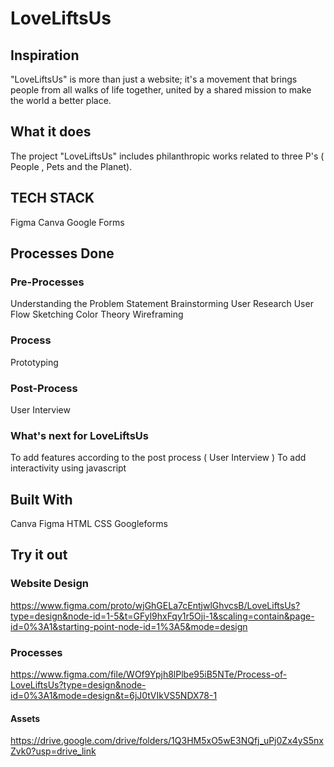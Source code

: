 # LoveLiftsUs

## Inspiration
"LoveLiftsUs" is more than just a website; it's a movement that brings people from all walks of life together, united by a shared mission to make the world a better place.

## What it does
The project "LoveLiftsUs" includes philanthropic works related to three P's ( People , Pets and the Planet).

## TECH STACK

Figma
Canva
Google Forms

## Processes Done
### Pre-Processes

Understanding the Problem Statement
Brainstorming
User Research
User Flow
Sketching
Color Theory
Wireframing
### Process

Prototyping
### Post-Process

User Interview

### What's next for LoveLiftsUs
To add features according to the post process ( User Interview )
To add interactivity using javascript

## Built With
Canva
Figma
HTML
CSS
Googleforms

## Try it out

### Website Design
https://www.figma.com/proto/wjGhGELa7cEntjwlGhvcsB/LoveLiftsUs?type=design&node-id=1-5&t=GFyl9hxFqy1r5Oji-1&scaling=contain&page-id=0%3A1&starting-point-node-id=1%3A5&mode=design

### Processes
https://www.figma.com/file/WOf9Ypjh8lPlbe95iB5NTe/Process-of-LoveLiftsUs?type=design&node-id=0%3A1&mode=design&t=6jJ0tVIkVS5NDX78-1

#### Assets
https://drive.google.com/drive/folders/1Q3HM5xO5wE3NQfj_uPj0Zx4yS5nxZvk0?usp=drive_link